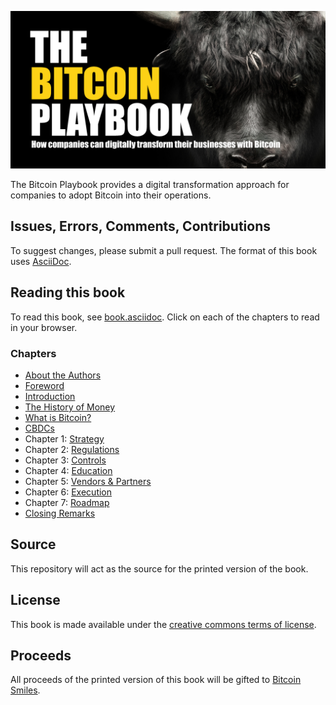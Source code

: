 ![The Bitcoin Playbook](https://github.com/BenGWeeks/TheBitcoinPlaybook/blob/main/images/The%20Bitcoin%20Playbook%20-%20Repo%20Card.png)

The Bitcoin Playbook provides a digital transformation approach for companies to adopt Bitcoin into their operations.

## Issues, Errors, Comments, Contributions

To suggest changes, please submit a pull request. The format of this book uses [AsciiDoc](https://docs.asciidoctor.org/asciidoc/latest/).

## Reading this book

To read this book, see [book.asciidoc](https://github.com/BenGWeeks/TheBitcoinPlaybook/blob/main/Book.asciidoc). Click on each of the chapters to read in your browser.

### Chapters

+ [About the Authors](https://github.com/BenGWeeks/TheBitcoinPlaybook/blob/main/AboutTheAuthors.asciidoc)
+ [Foreword](https://github.com/BenGWeeks/TheBitcoinPlaybook/blob/main/Foreword.asciidoc)
+ [Introduction](https://github.com/BenGWeeks/TheBitcoinPlaybook/blob/main/Introduction.asciidoc)
+ [The History of Money](https://github.com/BenGWeeks/TheBitcoinPlaybook/blob/main/TheHistoryOfMoney.asciidoc)
+ [What is Bitcoin?](https://github.com/BenGWeeks/TheBitcoinPlaybook/blob/main/WhatIsBitcoin.asciidoc)
+ [CBDCs](https://github.com/BenGWeeks/TheBitcoinPlaybook/blob/main/CBDCs.asciidoc)
+ Chapter 1: [Strategy](https://github.com/BenGWeeks/TheBitcoinPlaybook/blob/main/ch01.asciidoc)
+ Chapter 2: [Regulations](https://github.com/BenGWeeks/TheBitcoinPlaybook/blob/main/ch02.asciidoc)
+ Chapter 3: [Controls](https://github.com/BenGWeeks/TheBitcoinPlaybook/blob/main/ch03.asciidoc)
+ Chapter 4: [Education](https://github.com/BenGWeeks/TheBitcoinPlaybook/blob/main/ch04.asciidoc)
+ Chapter 5: [Vendors & Partners](https://github.com/BenGWeeks/TheBitcoinPlaybook/blob/main/ch05.asciidoc)
+ Chapter 6: [Execution](https://github.com/BenGWeeks/TheBitcoinPlaybook/blob/main/ch06.asciidoc)
+ Chapter 7: [Roadmap](https://github.com/BenGWeeks/TheBitcoinPlaybook/blob/main/ch07.asciidoc)
+ [Closing Remarks](https://github.com/BenGWeeks/TheBitcoinPlaybook/blob/main/ClosingRemarks.asciidoc)

## Source

This repository will act as the source for the printed version of the book.

## License

This book is made available under the [creative commons terms of license](https://github.com/BenGWeeks/TheBitcoinPlaybook/blob/main/LICENSE).

## Proceeds

All proceeds of the printed version of this book will be gifted to [Bitcoin Smiles](https://bitcoinsmiles.org/).

